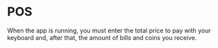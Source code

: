 # POS
When the app is running, you must enter the total price to pay with your keyboard and, after that, the amount of bills and coins you receive.
